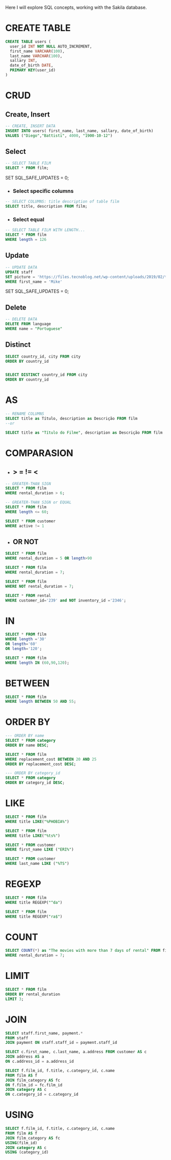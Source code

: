 
<!---

docs: update README.md
-->


Here I will explore SQL concepts, working with the Sakila database.

# CREATE TABLE

```sql
CREATE TABLE users (
  user_id INT NOT NULL AUTO_INCREMENT,
  first_name VARCHAR(100),
  last_name VARCHAR(100),
  sallary INT,
  date_of_birth DATE,
  PRIMARY KEY(user_id)
)
```


# CRUD
## Create, Insert

```sql
-- CREATE, INSERT DATA
INSERT INTO users( first_name, last_name, sallary, date_of_birth)
VALUES ("Diego","Battisti", 4000, "1900-10-12")
```


## Select 
```sql
-- SELECT TABLE FILM
SELECT * FROM film;
```
SET SQL_SAFE_UPDATES = 0;

- ### Select specific columns
```sql
-- SELECT COLUMNS: title description of table film
SELECT title, description FROM film;
```

- ### Select equal
```sql
-- SELECT TABLE FILM WITH LENGTH...
SELECT * FROM film
WHERE length = 126
```




## Update
```sql
-- UPDATE DATA 
UPDATE staff
SET picture = 'https://files.tecnoblog.net/wp-content/uploads/2019/02/thispersondoesnotexist.jpg'
WHERE first_name = 'Mike' 
```
SET SQL_SAFE_UPDATES = 0;
## Delete

```sql
-- DELETE DATA 
DELETE FROM language
WHERE name = "Portuguese"
```

## Distinct
```sql
SELECT country_id, city FROM city
ORDER BY country_id


SELECT DISTINCT country_id FROM city
ORDER BY country_id
```



# AS
```sql
-- RENAME COLUMNS
SELECT title as Título, description as Descrição FROM film
--or

SELECT title as "Título do Filme", description as Descrição FROM film
```
# COMPARASION

- ## > = != <
```sql
-- GREATER-THAN SIGN
SELECT * FROM film
WHERE rental_duration > 6;
```
```sql
-- GREATER-THAN SIGN or EQUAL
SELECT * FROM film
WHERE length <= 60;
```

```sql
SELECT * FROM customer
WHERE active != 1
```
- ## OR NOT

```sql
SELECT * FROM film
WHERE rental_duration = 5 OR length>90
```

```sql
SELECT * FROM film
WHERE rental_duration = 7;
```

```sql
SELECT * FROM film
WHERE NOT rental_duration = 7;
```

```sql
SELECT * FROM rental
WHERE customer_id='239' and NOT inventory_id ='2346';
```


# IN

```sql
SELECT * FROM film
WHERE length ='30'
OR length='60'
OR length='120';
```

```sql
SELECT * FROM film
WHERE length IN (60,90,120);
```

# BETWEEN

```sql
SELECT * FROM film
WHERE length BETWEEN 50 AND 55;
```

# ORDER BY

```sql
--- ORDER BY name
SELECT * FROM category
ORDER BY name DESC;
```

```sql
SELECT * FROM film
WHERE replacement_cost BETWEEN 20 AND 25
ORDER BY replacement_cost DESC;
```


```sql
--- ORDER BY category_id
SELECT * FROM category
ORDER BY category_id DESC;
```
# LIKE

```sql
SELECT * FROM film
WHERE title LIKE("%PHOBIA%")
```

```sql
SELECT * FROM film
WHERE title LIKE("%ts%")
```

```sql
SELECT * FROM customer
WHERE first_name LIKE ("ERI%")
```

```sql
SELECT * FROM customer
WHERE last_name LIKE ("%TS")
```

# REGEXP

```sql
SELECT * FROM film
WHERE title REGEXP("^da")
```

```sql
SELECT * FROM film
WHERE title REGEXP("ra$")
```

# COUNT
```sql
SELECT COUNT(*) as "The movies with more than 7 days of rental" FROM film
WHERE rental_duration = 7;
```
# LIMIT
```sql
SELECT * FROM film
ORDER BY rental_duration
LIMIT 3;
```

# JOIN
```sql
SELECT staff.first_name, payment.*
FROM staff
JOIN payment ON staff.staff_id = payment.staff_id
```
```sql
SELECT c.first_name, c.last_name, a.address FROM customer AS c
JOIN address AS a
ON c.address_id = a.address_id
```

```sql
SELECT f.film_id, f.title, c.category_id, c.name
FROM film AS f
JOIN film_category AS fc
ON f.film_id = fc.film_id
JOIN category AS c
ON c.category_id = c.category_id

```

# USING

```sql
SELECT f.film_id, f.title, c.category_id, c.name
FROM film AS f
JOIN film_category AS fc
USING(film_id)
JOIN category AS c
USING (category_id)


```
